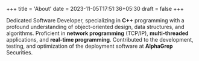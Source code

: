 +++
title = 'About'
date = 2023-11-05T17:51:36+05:30
draft = false
+++

Dedicated Software Developer, specializing in **C++** programming
with a profound understanding of object-oriented design, data
structures, and algorithms. Proficient in **network programming**
(TCP/IP), **multi-threaded** applications, and **real-time
programming**. Contributed to the development, testing, and
optimization of the deployment software at **AlphaGrep** Securities.


